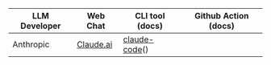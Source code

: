 
|  LLM Developer  | Web Chat | CLI tool (docs) | Github Action (docs) |
| --- | --- | --- | --- |
| Anthropic | [Claude.ai](https://claude.ai) | [claude-code](https://github.com/anthropics/claude-code)()